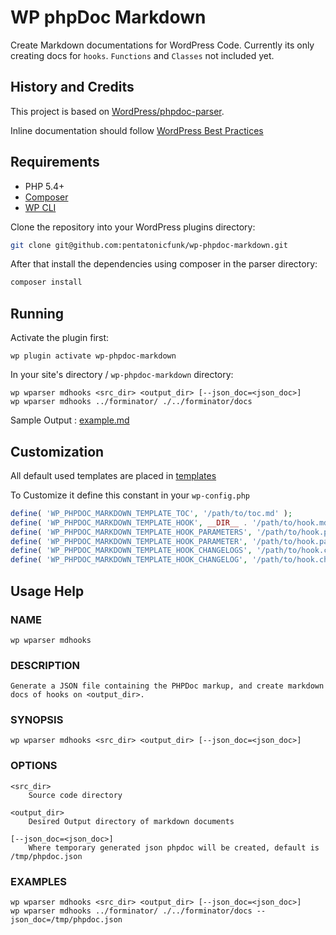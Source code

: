 # WP phpDoc Markdown

Create Markdown documentations for WordPress Code. Currently its only creating docs for `hooks`. `Functions` and `Classes` not included yet.

## History and Credits
 This project is based on [WordPress/phpdoc-parser](https://github.com/WordPress/phpdoc-parser).
 
 Inline documentation should follow [WordPress Best Practices](https://make.wordpress.org/core/handbook/best-practices/inline-documentation-standards/php/)

## Requirements
* PHP 5.4+
* [Composer](https://getcomposer.org/)
* [WP CLI](http://wp-cli.org/)

Clone the repository into your WordPress plugins directory:

```bash
git clone git@github.com:pentatonicfunk/wp-phpdoc-markdown.git 
```

After that install the dependencies using composer in the parser directory:

```bash
composer install
```

## Running
Activate the plugin first:

    wp plugin activate wp-phpdoc-markdown

In your site's directory / `wp-phpdoc-markdown` directory:

    wp wparser mdhooks <src_dir> <output_dir> [--json_doc=<json_doc>]
    wp wparser mdhooks ../forminator/ ./../forminator/docs
    
Sample Output : [example.md](examples/example.md)

## Customization
All default used templates are placed in [templates](templates)

To Customize it define this constant in your `wp-config.php`
```php
define( 'WP_PHPDOC_MARKDOWN_TEMPLATE_TOC', '/path/to/toc.md' );
define( 'WP_PHPDOC_MARKDOWN_TEMPLATE_HOOK', __DIR__ . '/path/to/hook.md' );
define( 'WP_PHPDOC_MARKDOWN_TEMPLATE_HOOK_PARAMETERS', '/path/to/hook.parameters.md' );
define( 'WP_PHPDOC_MARKDOWN_TEMPLATE_HOOK_PARAMETER', '/path/to/hook.parameter.md' );
define( 'WP_PHPDOC_MARKDOWN_TEMPLATE_HOOK_CHANGELOGS', '/path/to/hook.changelogs.md' );
define( 'WP_PHPDOC_MARKDOWN_TEMPLATE_HOOK_CHANGELOG', '/path/to/hook.changelog.md' );
```

## Usage Help
### NAME

    wp wparser mdhooks

### DESCRIPTION

    Generate a JSON file containing the PHPDoc markup, and create markdown docs of hooks on <output_dir>.

### SYNOPSIS

    wp wparser mdhooks <src_dir> <output_dir> [--json_doc=<json_doc>]

### OPTIONS

    <src_dir>
        Source code directory

    <output_dir>
        Desired Output directory of markdown documents

    [--json_doc=<json_doc>]
        Where temporary generated json phpdoc will be created, default is /tmp/phpdoc.json

### EXAMPLES

    wp wparser mdhooks <src_dir> <output_dir> [--json_doc=<json_doc>]
    wp wparser mdhooks ../forminator/ ./../forminator/docs --json_doc=/tmp/phpdoc.json
    

